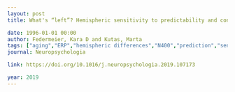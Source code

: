 ```yaml
---
layout: post
title: What's “left”? Hemispheric sensitivity to predictability and congruity during sentence reading by older adults

date: 1996-01-01 00:00
author: Federmeier, Kara D and Kutas, Marta
tags: ["aging","ERP","hemispheric differences","N400","prediction","sentence processing"]
journal: Neuropsychologia

link: https://doi.org/10.1016/j.neuropsychologia.2019.107173

year: 2019
---
```



